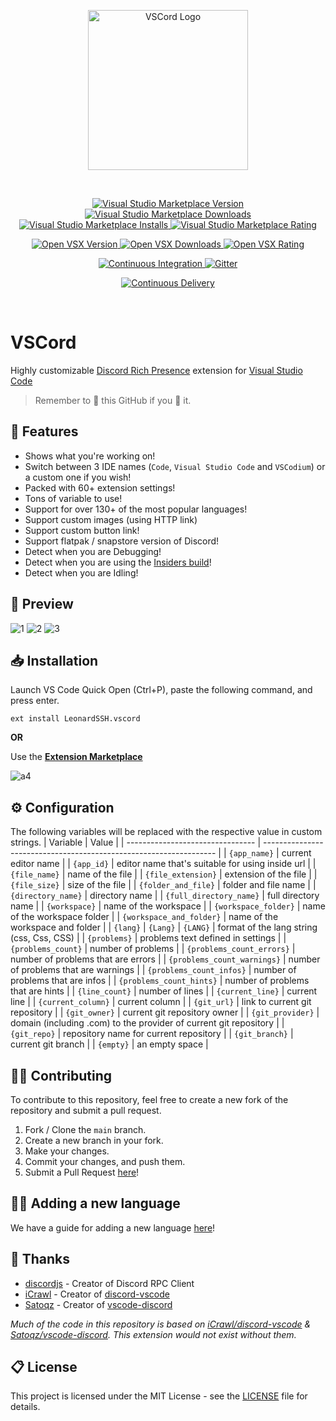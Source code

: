 <p align="center">
  <a href="https://marketplace.visualstudio.com/items?itemName=LeonardSSH.vscord" target="_blank" rel="noopener noreferrer">
    <img width="256" src="https://i.imgur.com/n7ieZfW.png" alt="VSCord Logo">
  </a>
</p>

<br>

<p>
    <p align="center">
        <a href="https://marketplace.visualstudio.com/items?itemName=LeonardSSH.vscord">
            <img alt="Visual Studio Marketplace Version" src="https://img.shields.io/visual-studio-marketplace/v/LeonardSSH.vscord?label=Visual%20Studio%20Marketplace" />
        </a>
        <a href="https://marketplace.visualstudio.com/items?itemName=LeonardSSH.vscord">
            <img alt="Visual Studio Marketplace Downloads" src="https://img.shields.io/visual-studio-marketplace/d/LeonardSSH.vscord" />
        </a>
        <a href="https://marketplace.visualstudio.com/items?itemName=LeonardSSH.vscord">
            <img alt="Visual Studio Marketplace Installs" src="https://img.shields.io/visual-studio-marketplace/i/LeonardSSH.vscord" />
        </a>
        <a href="https://marketplace.visualstudio.com/items?itemName=LeonardSSH.vscord">
            <img alt="Visual Studio Marketplace Rating" src="https://img.shields.io/visual-studio-marketplace/r/LeonardSSH.vscord">
        </a>
    </p>
    <p align="center">
		<a href="https://open-vsx.org/extension/LeonardSSH/vscord">
			<img alt="Open VSX Version" src="https://img.shields.io/open-vsx/v/LeonardSSH/vscord?label=OpenVSX%20Marketplace">
		</a>
		<a href="https://open-vsx.org/extension/LeonardSSH/vscord">
			<img alt="Open VSX Downloads" src="https://img.shields.io/open-vsx/dt/LeonardSSH/vscord">
		</a>
		<a href="https://open-vsx.org/extension/LeonardSSH/vscord">
			<img alt="Open VSX Rating" src="https://img.shields.io/open-vsx/rating/LeonardSSH/vscord">
		</a>
	</p>
    <p align="center">
        <a href="https://github.com/leonardssh/vscord/actions/workflows/CI.yml">
            <img alt="Continuous Integration" src="https://github.com/leonardssh/vscord/actions/workflows/CI.yml/badge.svg" />
        </a>
        <a href="https://gitter.im/LeonardSSH/vscord-support?utm_source=badge&utm_medium=badge&utm_campaign=pr-badge">
            <img alt="Gitter" src="https://img.shields.io/badge/gitter-support chat-green?color=40aa8b" />
        </a>
    </p>
    <p align="center">
        <a href="https://github.com/leonardssh/vscord/actions/workflows/CD.yml">
            <img alt="Continuous Delivery" src="https://github.com/leonardssh/vscord/actions/workflows/CD.yml/badge.svg" />
        </a>
    </p>
</p>

<br>

# VSCord

Highly customizable [Discord Rich Presence](https://discord.com/rich-presence) extension for [Visual Studio Code](https://code.visualstudio.com/)

> Remember to 🌟 this GitHub if you 💖 it.

## 📌 Features

-   Shows what you're working on!
-   Switch between 3 IDE names (`Code`, `Visual Studio Code` and `VSCodium`) or a custom one if you wish!
-   Packed with 60+ extension settings!
-   Tons of variable to use!
-   Support for over 130+ of the most popular languages!
-   Support custom images (using HTTP link)
-   Support custom button link!
-   Support flatpak / snapstore version of Discord!
-   Detect when you are Debugging!
-   Detect when you are using the [Insiders build](https://code.visualstudio.com/insiders/)!
-   Detect when you are Idling!

## 👀 Preview

![1](https://i.imgur.com/LaB4TqM.png)
![2](https://i.imgur.com/yTFIFiK.png)
![3](https://i.imgur.com/5OOkKUW.png)

## 📥 Installation

Launch VS Code Quick Open (Ctrl+P), paste the following command, and press enter.

```
ext install LeonardSSH.vscord
```

**OR**

Use the **[Extension Marketplace](https://code.visualstudio.com/docs/editor/extension-gallery)**

![a4](https://i.imgur.com/qMzox38.gif)

## ⚙️ Configuration
The following variables will be replaced with the respective value in custom strings.
| Variable                         | Value                                                              |
| -------------------------------- | ------------------------------------------------------------------ |
| `{app_name}`                     | current editor name                                                |
| `{app_id}`                       | editor name that's suitable for using inside url                   |
| `{file_name}`                    | name of the file                                                   |
| `{file_extension}`              | extension of the file                                              |
| `{file_size}`                    | size of the file                                                   |
| `{folder_and_file}`              | folder and file name                                               |
| `{directory_name}`               | directory name                                                     |
| `{full_directory_name}`          | full directory name                                                |
| `{workspace}`                    | name of the workspace                                              |
| `{workspace_folder}`             | name of the workspace folder                                       |
| `{workspace_and_folder}`         | name of the workspace and folder                                   |
| `{lang}` \| `{Lang}` \| `{LANG}` | format of the lang string (css, Css, CSS)                          |
| `{problems}`                     | problems text defined in settings                                  |
| `{problems_count}`               | number of problems                                                 |
| `{problems_count_errors}`        | number of problems that are errors                                 |
| `{problems_count_warnings}`      | number of problems that are warnings                               |
| `{problems_count_infos}`         | number of problems that are infos                                  |
| `{problems_count_hints}`         | number of problems that are hints                                  |
| `{line_count}`                   | number of lines                                                    |
| `{current_line}`                 | current line                                                       |
| `{current_column}`               | current column                                                     |
| `{git_url}`                      | link to current git repository                                     |
| `{git_owner}`                    | current git repository owner                                       |
| `{git_provider}`                 | domain (including .com) to the provider of current git repository  |
| `{git_repo}`                     | repository name for current repository                             |
| `{git_branch}`                   | current git branch                                                 |
| `{empty}`                        | an empty space                                                     |

## 👨‍💻 Contributing

To contribute to this repository, feel free to create a new fork of the repository and submit a pull request.

1. Fork / Clone the `main` branch.
2. Create a new branch in your fork.
3. Make your changes.
4. Commit your changes, and push them.
5. Submit a Pull Request [here](https://github.com/LeonardSSH/vscord/pulls)!

## 👨‍💻 Adding a new language

We have a guide for adding a new language [here](/ADDING_LANGUAGE.md)!

## 🎉 Thanks

-   [discordjs](https://github.com/discordjs/) - Creator of Discord RPC Client
-   [iCrawl](https://github.com/iCrawl) - Creator of [discord-vscode](https://github.com/iCrawl/discord-vscode)
-   [Satoqz](https://github.com/Satoqz) - Creator of [vscode-discord](https://github.com/Satoqz/vscode-discord/)

_Much of the code in this repository is based on [iCrawl/discord-vscode](https://github.com/iCrawl/discord-vscode) & [Satoqz/vscode-discord](https://github.com/Satoqz/vscode-discord). This extension would not exist without them._

## 📋 License

This project is licensed under the MIT License - see the [LICENSE](LICENSE) file for details.
